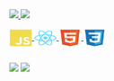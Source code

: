 <div>
<a href=https://github.com/adryeldeev">
<img height="180em" src="https://github-readme-stats.vercel.app/api?username=adryeldeev&show_icons=true&theme=radical"/>
<img heigh="180em" src="https://github-readme-stats.vercel.app/api/top-langs/?username=adryeldeev&hide_progress=true)](https://github.com/anuraghazra/github-readme-stats"/>
</div>
<div style="display: inline_block"><br>
  <img align="center" alt="Adryel-Js" height="30" width="40" src="https://raw.githubusercontent.com/devicons/devicon/master/icons/javascript/javascript-plain.svg">
  <img align="center" alt="Adryel-React" height="30" width="40" src="https://raw.githubusercontent.com/devicons/devicon/master/icons/react/react-original.svg">
  <img align="center" alt="Adryel-HTML" height="30" width="40" src="https://raw.githubusercontent.com/devicons/devicon/master/icons/html5/html5-original.svg">
  <img align="center" alt="Adryel-CSS" height="30" width="40" src="https://raw.githubusercontent.com/devicons/devicon/master/icons/css3/css3-original.svg">
  
 
</div>
  
  ##
 
<div> 
  
  
 
 
  <a href = "mailto:adryelmartinss1@gmail.com"><img src="https://img.shields.io/badge/-Gmail-%23333?style=for-the-badge&logo=gmail&logoColor=white" target="_blank"></a>
  <a href="https://github.com/adryeldeev"><img src="https://img.shields.io/badge/-LinkedIn-%230077B5?style=for-the-badge&logo=linkedin&logoColor=white" target="_blank"></a> 



</div>

